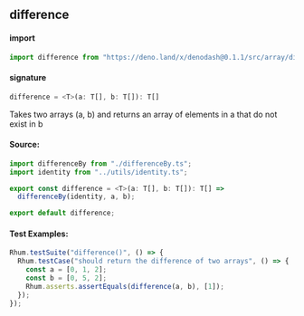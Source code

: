 ## difference

#### import

```typescript
import difference from "https://deno.land/x/denodash@0.1.1/src/array/difference.ts";
```

#### signature

```typescript
difference = <T>(a: T[], b: T[]): T[]
```

Takes two arrays (a, b) and returns an array of elements in a that do not exist
in b

#### Source:

```typescript
import differenceBy from "./differenceBy.ts";
import identity from "../utils/identity.ts";

export const difference = <T>(a: T[], b: T[]): T[] =>
  differenceBy(identity, a, b);

export default difference;
```

#### Test Examples:

```typescript
Rhum.testSuite("difference()", () => {
  Rhum.testCase("should return the difference of two arrays", () => {
    const a = [0, 1, 2];
    const b = [0, 5, 2];
    Rhum.asserts.assertEquals(difference(a, b), [1]);
  });
});
```
